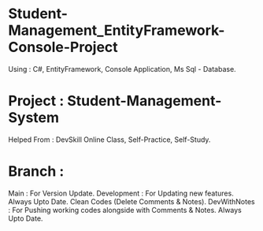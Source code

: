 # Student-Management_EntityFramework-Console-Project 
Using : C#, EntityFramework, Console Application, Ms Sql - Database. 

# Project : Student-Management-System
Helped From : DevSkill Online Class, Self-Practice, Self-Study. 

# Branch :
Main : For Version Update. 
Development : For Updating new features. Always Upto Date. Clean Codes (Delete Comments & Notes). 
DevWithNotes : For Pushing working codes alongside with Comments & Notes. Always Upto Date. 
